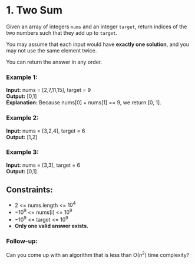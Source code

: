 # 1. Two Sum 
Given an array of integers `nums` and an integer `target`, return indices of the two numbers such that they add up to `target`.

You may assume that each input would have **exactly one solution**, and you may not use the same element twice.

You can return the answer in any order.

### Example 1:

**Input:** nums = [2,7,11,15], target = 9   
**Output:** [0,1]   
**Explanation:** Because nums[0] + nums[1] == 9, we return [0, 1].

### Example 2:

**Input:** nums = [3,2,4], target = 6   
**Output:** [1,2]

### Example 3:

**Input:** nums = [3,3], target = 6  
**Output:** [0,1]

## Constraints:
- 2 <= nums.length <= $10^{4}$
- $-10^{9}$ <= nums[i] <= $10^{9}$ 
- $-10^{9}$ <= target <= $10^{9}$
- **Only one valid answer exists.**

### Follow-up:
Can you come up with an algorithm that is less than O($n^{2}$) time complexity?